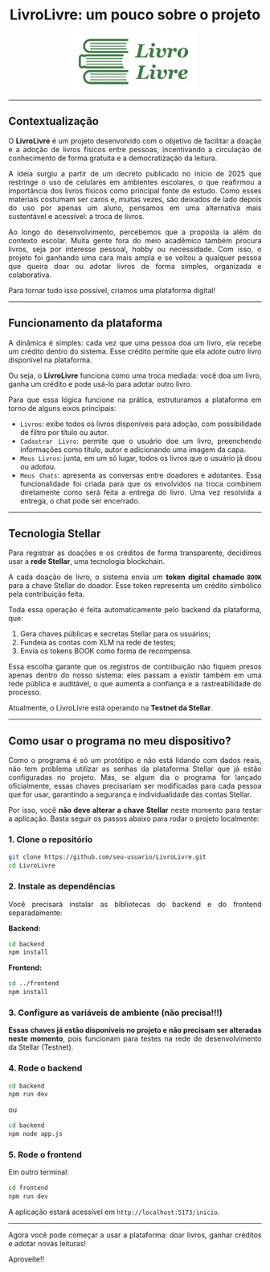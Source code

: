 
<h1 align="center">LivroLivre: um pouco sobre o projeto</h1>

<p align="center">
  <img src="frontend/src/assets/logoverde1.png" alt="Logo do LivroLivre" width="250">
</p>

---

<div align="justify">

## Contextualização

O **LivroLivre** é um projeto desenvolvido com o objetivo de facilitar a doação e a adoção de livros físicos entre pessoas, incentivando a circulação de conhecimento de forma gratuita e a democratização da leitura.

A ideia surgiu a partir de um decreto publicado no início de 2025 que restringe o uso de celulares em ambientes escolares, o que reafirmou a importância dos livros físicos como principal fonte de estudo. Como esses materiais costumam ser caros e, muitas vezes, são deixados de lado depois do uso por apenas um aluno, pensamos em uma alternativa mais sustentável e acessível: a troca de livros.

Ao longo do desenvolvimento, percebemos que a proposta ia além do contexto escolar. Muita gente fora do meio acadêmico também procura livros, seja por interesse pessoal, hobby ou necessidade. Com isso, o projeto foi ganhando uma cara mais ampla e se voltou a qualquer pessoa que queira doar ou adotar livros de forma simples, organizada e colaborativa.

Para tornar tudo isso possível, criamos uma plataforma digital!

---

## Funcionamento da plataforma

A dinâmica é simples: cada vez que uma pessoa doa um livro, ela recebe um crédito dentro do sistema. Esse crédito permite que ela adote outro livro disponível na plataforma.

Ou seja, o **LivroLivre** funciona como uma troca mediada: você doa um livro, ganha um crédito e pode usá-lo para adotar outro livro.

Para que essa lógica funcione na prática, estruturamos a plataforma em torno de alguns eixos principais:

- `Livros`: exibe todos os livros disponíveis para adoção, com possibilidade de filtro por título ou autor.
- `Cadastrar Livro`: permite que o usuário doe um livro, preenchendo informações como título, autor e adicionando uma imagem da capa.
- `Meus Livros`: junta, em um só lugar, todos os livros que o usuário já doou ou adotou.
- `Meus Chats`: apresenta as conversas entre doadores e adotantes. Essa funcionalidade foi criada para que os envolvidos na troca combinem diretamente como será feita a entrega do livro. Uma vez resolvida a entrega, o chat pode ser encerrado.

---

## Tecnologia Stellar

Para registrar as doações e os créditos de forma transparente, decidimos usar a **rede Stellar**, uma tecnologia blockchain.

A cada doação de livro, o sistema envia um **token digital chamado `BOOK`** para a chave Stellar do doador. Esse token representa um crédito simbólico pela contribuição feita.

Toda essa operação é feita automaticamente pelo backend da plataforma, que:
1. Gera chaves públicas e secretas Stellar para os usuários;
2. Fundeia as contas com XLM na rede de testes;
3. Envia os tokens BOOK como forma de recompensa.

Essa escolha garante que os registros de contribuição não fiquem presos apenas dentro do nosso sistema: eles passam a existir também em uma rede pública e auditável, o que aumenta a confiança e a rastreabilidade do processo.

Atualmente, o LivroLivre está operando na **Testnet da Stellar**.

---

## Como usar o programa no meu dispositivo?

Como o programa é só um protótipo e não está lidando com dados reais, não tem problema utilizar as senhas da plataforma Stellar que já estão configuradas no projeto. Mas, se algum dia o programa for lançado oficialmente, essas chaves precisariam ser modificadas para cada pessoa que for usar, garantindo a segurança e individualidade das contas Stellar.

Por isso, você **não deve alterar a chave Stellar** neste momento para testar a aplicação. Basta seguir os passos abaixo para rodar o projeto localmente:

### 1. Clone o repositório

```bash
git clone https://github.com/seu-usuario/LivroLivre.git
cd LivroLivre
```

### 2. Instale as dependências

Você precisará instalar as bibliotecas do backend e do frontend separadamente:

**Backend:**

```bash
cd backend
npm install
```

**Frontend:**

```bash
cd ../frontend
npm install
```

### 3. Configure as variáveis de ambiente (não precisa!!!)

**Essas chaves já estão disponíveis no projeto e não precisam ser alteradas neste momento**, pois funcionam para testes na rede de desenvolvimento da Stellar (Testnet).

### 4. Rode o backend

```bash
cd backend
npm run dev
```
ou

```bash
cd backend
npm node app.js
```

### 5. Rode o frontend

Em outro terminal:

```bash
cd frontend
npm run dev
```

A aplicação estará acessível em `http://localhost:5173/inicio`.

---

Agora você pode começar a usar a plataforma: doar livros, ganhar créditos e adotar novas leituras!

Aproveite!!

</div>
